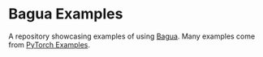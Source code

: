 Bagua Examples
=====

A repository showcasing examples of using [Bagua](https://github.com/BaguaSys/Bagua). Many examples come from [PyTorch Examples](https://github.com/pytorch/examples).

